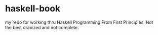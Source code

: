# haskell-book

my repo for working thru Haskell Programming From First Principles.  Not the
best oranized and not complete.
